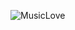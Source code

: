 ![MusicLove](https://user-images.githubusercontent.com/56426767/142759282-ba2a437b-1799-4d4c-8ae8-99863149d178.png)
